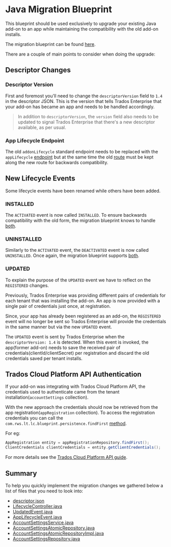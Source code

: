 # Java Migration Blueprint

This blueprint should be used exclusively to upgrade your existing Java add-on to an app while maintaining the compatibility with the old add-on installs.

The migration blueprint can be found [here](https://github.com/RWS/language-cloud-extensibility/tree/main/blueprints/javaAppMigrationBlueprint).

There are a couple of main points to consider when doing the upgrade:

## Descriptor Changes

### Descriptor Version

First and foremost you'll need to change the `descriptorVersion` field to `1.4` in the descriptor JSON. This is the version that tells Trados Enterprise that your add-on has became an app and needs to be handled accordingly.

> In addition to `descriptorVersion`, the `version` field also needs to be updated to signal Trados Enterprise that there's a new descriptor available, as per usual.

### App Lifecycle Endpoint

The old `addonLifecycle` standard endpoint needs to be replaced with the `appLifecycle` [endpoint](https://github.com/RWS/language-cloud-extensibility/blob/main/blueprints/javaAppMigrationBlueprint/src/main/resources/descriptor.json#L55) but at the same time  the old [route](https://github.com/RWS/language-cloud-extensibility/blob/app_updates/blueprints/javaAppMigrationBlueprint/src/main/java/com/rws/lt/lc/blueprint/web/LifecycleController.java#L22) must be kept along the new route for backwards compatibility.

## New Lifecycle Events

Some lifecycle events have been renamed while others have been added.

### INSTALLED

The `ACTIVATED` event is now called `INSTALLED`. To ensure backwards compatibility with the old form, the migration blueprint knows to handle [both](https://github.com/RWS/language-cloud-extensibility/blob/main/blueprints/javaAppMigrationBlueprint/src/main/java/com/rws/lt/lc/blueprint/transfer/lifecycle/AppLifecycleEvent.java#L19-L20).

### UNINSTALLED

Similarly to the `ACTIVATED` event, the `DEACTIVATED` event is now called `UNINSTALLED`. Once again, the migration blueprint supports [both](https://github.com/RWS/language-cloud-extensibility/blob/main/blueprints/javaAppMigrationBlueprint/src/main/java/com/rws/lt/lc/blueprint/transfer/lifecycle/AppLifecycleEvent.java#L24-L25).

### UPDATED

To explain the purpose of the `UPDATED` event we have to reflect on the `REGISTERED` changes. 

Previously, Trados Enterprise was providing different pairs of credentials for each tenant that was installing the add-on. An app is now provided with a single pair of credentials just once, at registration.

Since, your app has already been registered as an add-on, the `REGISTERED` event will no longer be sent so Trados Enterprise will provide the credentials in the same manner but via the new `UPDATED` event.

The `UPDATED` event is sent by Trados Enterprise when the `descriptorVersion: 1.4` is detected. When this event is invoked, the app(former add-on) needs to save the received pair of credentials(clientId/clientSecret) per registration and discard the old credentials saved per tenant installs.

## Trados Cloud Platform API Authentication

If your add-on was integrating with Trados Cloud Platform API, the credentials used to authenticate came from the tenant installation(`accountSettings` collection).

With the new approach the credentials should now be retrieved from the app registration(`appRegistration` collection). To access the registration credentials you can call the `com.rws.lt.lc.blueprint.persistence.findFirst` [method](https://github.com/RWS/language-cloud-extensibility/blob/main/blueprints/javaAppMigrationBlueprint/src/main/java/com/rws/lt/lc/blueprint/persistence/AppRegistrationRepository.java#L9).

For eg:
```java
AppRegistration entity = appRegistrationRepository.findFirst();
ClientCredentials clientCredentials = entity.getClientCredentials();
```

For more details see the [Trados Cloud Platform API guide](../Language-Cloud-API.md#Credentials).

## Summary

To help you quickly implement the migration changes we gathered below a list of files that you need to look into:

- [descriptor.json](https://github.com/RWS/language-cloud-extensibility/blob/main/blueprints/javaAppMigrationBlueprint/src/main/resources/descriptor.json)
- [LifecycleController.java](https://github.com/RWS/language-cloud-extensibility/blob/main/blueprints/javaAppMigrationBlueprint/src/main/java/com/rws/lt/lc/blueprint/web/LifecycleController.java)
- [UpdatedEvent.java](https://github.com/RWS/language-cloud-extensibility/blob/main/blueprints/javaAppMigrationBlueprint/src/main/java/com/rws/lt/lc/blueprint/transfer/lifecycle/UpdatedEvent.java)
- [AppLifecycleEvent.java](https://github.com/RWS/language-cloud-extensibility/blob/main/blueprints/javaAppMigrationBlueprint/src/main/java/com/rws/lt/lc/blueprint/transfer/lifecycle/AppLifecycleEvent.java)
- [AccountSettingsService.java](https://github.com/RWS/language-cloud-extensibility/blob/main/blueprints/javaAppMigrationBlueprint/src/main/java/com/rws/lt/lc/blueprint/service/AccountSettingsService.java)
- [AccountSettingsAtomicRepository.java](https://github.com/RWS/language-cloud-extensibility/blob/main/blueprints/javaAppMigrationBlueprint/src/main/java/com/rws/lt/lc/blueprint/persistence/AccountSettingsAtomicRepository.java)
- [AccountSettingsAtomicRepositoryImpl.java](https://github.com/RWS/language-cloud-extensibility/blob/main/blueprints/javaAppMigrationBlueprint/src/main/java/com/rws/lt/lc/blueprint/persistence/AccountSettingsAtomicRepositoryImpl.java)
- [AccountSettingsRepository.java](https://github.com/RWS/language-cloud-extensibility/blob/main/blueprints/javaAppMigrationBlueprint/src/main/java/com/rws/lt/lc/blueprint/persistence/AccountSettingsRepository.java)
